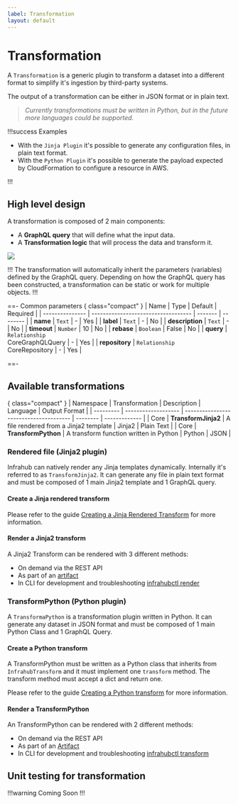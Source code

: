 ```yaml
---
label: Transformation
layout: default
---
```


# Transformation

A `Transformation` is a generic plugin to transform a dataset into a different format to simplify it's ingestion by third-party systems.

The output of a transformation can be either in JSON format or in plain text.
>*Currently transformations must be written in Python, but in the future more languages could be supported.*

!!!success Examples

- With the `Jinja Plugin` it's possible to generate any configuration files, in plain text format.
- With the `Python Plugin` it's possible to generate the payload expected by CloudFormation to configure a resource in AWS.

!!!

## High level design

A transformation is composed of 2 main components:

- A **GraphQL query** that will define what the input data.
- A **Transformation logic** that will process the data and transform it.

![](../media/transformation.excalidraw.svg)

!!!
The transformation will automatically inherit the parameters (variables) defined by the GraphQL query. Depending on how the GraphQL query has been constructed, a transformation can be static or work for multiple objects.
!!!

==- Common parameters
{ class="compact" }
| Name            | Type                                | Default | Required |
| --------------- | ----------------------------------- | ------- | -------- |
| **name**        | `Text`                              | -       | Yes      |
| **label**       | `Text`                              | -       | No       |
| **description** | `Text`                              | -       | No       |
| **timeout**     | `Number`                            | 10      | No       |
| **rebase**      | `Boolean`                           | False   | No       |
| **query**       | `Relationship`<br> CoreGraphQLQuery | -       | Yes      |
| **repository**  | `Relationship`<br> CoreRepository   | -       | Yes      |

==-

## Available transformations

{ class="compact" }
| Namespace | Transformation      | Description                            | Language | Output Format |
| --------- | ------------------- | -------------------------------------- | -------- | ------------- |
| Core      | **TransformJinja2** | A file rendered from a Jinja2 template | Jinja2   | Plain Text    |
| Core      | **TransformPython** | A transform function written in Python | Python   | JSON          |

### Rendered file (Jinja2 plugin)

Infrahub can natively render any Jinja templates dynamically. Internally it's referred to as `TransformJinja2`. It can generate any file in plain text format and must be composed of 1 main Jinja2 template and 1 GraphQL query.

#### Create a Jinja rendered transform

Please refer to the guide [Creating a Jinja Rendered Transform](/guides/jinja2-transform) for more information.

#### Render a Jinja2 transform

A Jinja2 Transform can be rendered with 3 different methods:

- On demand via the REST API
- As part of an [artifact](./artifact.md)
- In CLI for development and troubleshooting [infrahubctl render](/infrahubctl/infrahubctl-render)

### TransformPython (Python plugin)

A `TransformaPython` is a transformation plugin written in Python. It can generate any dataset in JSON format and must be composed of 1 main Python Class and 1 GraphQL Query.

#### Create a Python transform

A TransformPython must be written as a Python class that inherits from `InfrahubTransform` and it must implement one `transform` method. The transform method must accept a dict and return one.

Please refer to the guide [Creating a Python transform](/guides/python-transform) for more information.

#### Render a TransformPython

An TransformPython can be rendered with 2 different methods:

- On demand via the REST API
- As part of an [Artifact](./artifact.md)
- In CLI for development and troubleshooting [infrahubctl transform](/infrahubctl/infrahubctl-transform)

## Unit testing for transformation

!!!warning
Coming Soon
!!!
